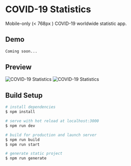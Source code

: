 # COVID-19 Statistics

Mobile-only (< 768px ) COVID-19 worldwide statistic app.

## Demo

```bash
Coming soon...
```

## Preview

![COVID-19 Statistics](https://i.ibb.co/wdMJNgb/1.png)
![COVID-19 Statistics](https://i.ibb.co/Yc5wVXb/2.png)

## Build Setup

```bash
# install dependencies
$ npm install

# serve with hot reload at localhost:3000
$ npm run dev

# build for production and launch server
$ npm run build
$ npm run start

# generate static project
$ npm run generate
```
